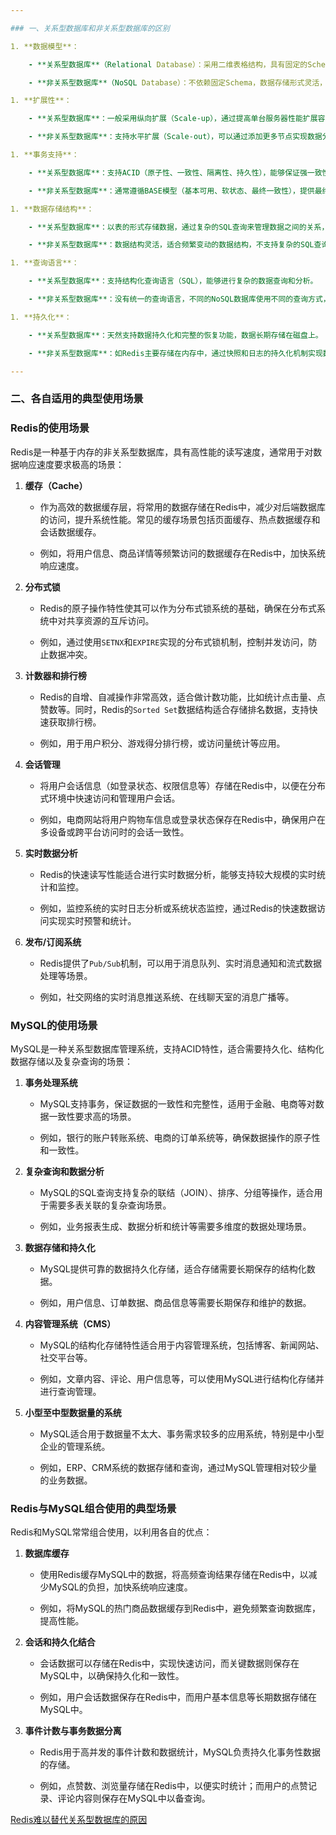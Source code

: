 ```yaml
---

### 一、关系型数据库和非关系型数据库的区别

1. **数据模型**：

    - **关系型数据库**（Relational Database）：采用二维表格结构，具有固定的Schema（模式），数据以行记录形式存储，表之间可以通过主键和外键关联。适合结构化、关联性强的数据存储。

    - **非关系型数据库**（NoSQL Database）：不依赖固定Schema，数据存储形式灵活，可以采用键值对、文档、列族或图结构等，适合半结构化或非结构化的数据。

1. **扩展性**：

    - **关系型数据库**：一般采用纵向扩展（Scale-up），通过提高单台服务器性能扩展容量。

    - **非关系型数据库**：支持水平扩展（Scale-out），可以通过添加更多节点实现数据分片和分布式存储，更适合海量数据处理。

1. **事务支持**：

    - **关系型数据库**：支持ACID（原子性、一致性、隔离性、持久性），能够保证强一致性，适合对数据一致性要求高的场景。

    - **非关系型数据库**：通常遵循BASE模型（基本可用、软状态、最终一致性），提供最终一致性以提升性能，适合高并发场景。

1. **数据存储结构**：

    - **关系型数据库**：以表的形式存储数据，通过复杂的SQL查询来管理数据之间的关系，适合需要多表关联、复杂查询的应用。

    - **非关系型数据库**：数据结构灵活，适合频繁变动的数据结构，不支持复杂的SQL查询，适合简单的键值访问。

1. **查询语言**：

    - **关系型数据库**：支持结构化查询语言（SQL），能够进行复杂的数据查询和分析。

    - **非关系型数据库**：没有统一的查询语言，不同的NoSQL数据库使用不同的查询方式，例如Redis的命令行查询和MongoDB的基于JSON的查询语法。

1. **持久化**：

    - **关系型数据库**：天然支持数据持久化和完整的恢复功能，数据长期存储在磁盘上。

    - **非关系型数据库**：如Redis主要存储在内存中，通过快照和日志的持久化机制实现数据保存，但存在丢失风险。

---
```


### 二、各自适用的典型使用场景

### Redis的使用场景

Redis是一种基于内存的非关系型数据库，具有高性能的读写速度，通常用于对数据响应速度要求极高的场景：

1. **缓存（Cache）**

    - 作为高效的数据缓存层，将常用的数据存储在Redis中，减少对后端数据库的访问，提升系统性能。常见的缓存场景包括页面缓存、热点数据缓存和会话数据缓存。

    - 例如，将用户信息、商品详情等频繁访问的数据缓存在Redis中，加快系统响应速度。

1. **分布式锁**

    - Redis的原子操作特性使其可以作为分布式锁系统的基础，确保在分布式系统中对共享资源的互斥访问。

    - 例如，通过使用`SETNX`和`EXPIRE`实现的分布式锁机制，控制并发访问，防止数据冲突。

1. **计数器和排行榜**

    - Redis的自增、自减操作非常高效，适合做计数功能，比如统计点击量、点赞数等。同时，Redis的`Sorted Set`数据结构适合存储排名数据，支持快速获取排行榜。

    - 例如，用于用户积分、游戏得分排行榜，或访问量统计等应用。

1. **会话管理**

    - 将用户会话信息（如登录状态、权限信息等）存储在Redis中，以便在分布式环境中快速访问和管理用户会话。

    - 例如，电商网站将用户购物车信息或登录状态保存在Redis中，确保用户在多设备或跨平台访问时的会话一致性。

1. **实时数据分析**

    - Redis的快速读写性能适合进行实时数据分析，能够支持较大规模的实时统计和监控。

    - 例如，监控系统的实时日志分析或系统状态监控，通过Redis的快速数据访问实现实时预警和统计。

1. **发布/订阅系统**

    - Redis提供了`Pub/Sub`机制，可以用于消息队列、实时消息通知和流式数据处理等场景。

    - 例如，社交网络的实时消息推送系统、在线聊天室的消息广播等。

### MySQL的使用场景

MySQL是一种关系型数据库管理系统，支持ACID特性，适合需要持久化、结构化数据存储以及复杂查询的场景：

1. **事务处理系统**

    - MySQL支持事务，保证数据的一致性和完整性，适用于金融、电商等对数据一致性要求高的场景。

    - 例如，银行的账户转账系统、电商的订单系统等，确保数据操作的原子性和一致性。

1. **复杂查询和数据分析**

    - MySQL的SQL查询支持复杂的联结（JOIN）、排序、分组等操作，适合用于需要多表关联的复杂查询场景。

    - 例如，业务报表生成、数据分析和统计等需要多维度的数据处理场景。

1. **数据存储和持久化**

    - MySQL提供可靠的数据持久化存储，适合存储需要长期保存的结构化数据。

    - 例如，用户信息、订单数据、商品信息等需要长期保存和维护的数据。

1. **内容管理系统（CMS）**

    - MySQL的结构化存储特性适合用于内容管理系统，包括博客、新闻网站、社交平台等。

    - 例如，文章内容、评论、用户信息等，可以使用MySQL进行结构化存储并进行查询管理。

1. **小型至中型数据量的系统**

    - MySQL适合用于数据量不太大、事务需求较多的应用系统，特别是中小型企业的管理系统。

    - 例如，ERP、CRM系统的数据存储和查询，通过MySQL管理相对较少量的业务数据。

### Redis与MySQL组合使用的典型场景

Redis和MySQL常常组合使用，以利用各自的优点：

1. **数据库缓存**

    - 使用Redis缓存MySQL中的数据，将高频查询结果存储在Redis中，以减少MySQL的负担，加快系统响应速度。

    - 例如，将MySQL的热门商品数据缓存到Redis中，避免频繁查询数据库，提高性能。

1. **会话和持久化结合**

    - 会话数据可以存储在Redis中，实现快速访问，而关键数据则保存在MySQL中，以确保持久化和一致性。

    - 例如，用户会话数据保存在Redis中，而用户基本信息等长期数据存储在MySQL中。

1. **事件计数与事务数据分离**

    - Redis用于高并发的事件计数和数据统计，MySQL负责持久化事务性数据的存储。

    - 例如，点赞数、浏览量存储在Redis中，以便实时统计；而用户的点赞记录、评论内容则保存在MySQL中以备查询。

[Redis难以替代关系型数据库的原因](%E5%85%B3%E7%B3%BB%E5%9E%8B%E6%95%B0%E6%8D%AE%E5%BA%93%E5%92%8C%E9%9D%9E%E5%85%B3%E7%B3%BB%E5%9E%8B%E6%95%B0%E6%8D%AE%E5%BA%93%E7%9A%84%E5%8C%BA%E5%88%AB+3fc1f41d-30af-4f69-a1b8-1b539ebdf482/Redis%E9%9A%BE%E4%BB%A5%E6%9B%BF%E4%BB%A3%E5%85%B3%E7%B3%BB%E5%9E%8B%E6%95%B0%E6%8D%AE%E5%BA%93%E7%9A%84%E5%8E%9F%E5%9B%A0%20056c993e-fb1f-496a-bc49-df206a510b68.md)

